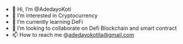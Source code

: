 - 👋 Hi, I’m @AdedayoKoti
- 👀 I’m interested in Cryptocurrency
- 🌱 I’m currently learning DeFi
- 💞️ I’m looking to collaborate on Defi Blockchain and smart contract
- 📫 How to reach me @adedayokotila@gmail.com

<!---
AdedayoKoti/AdedayoKoti is a ✨ special ✨ repository because its `README.md` (this file) appears on your GitHub profile.
You can click the Preview link to take a look at your changes.
--->
